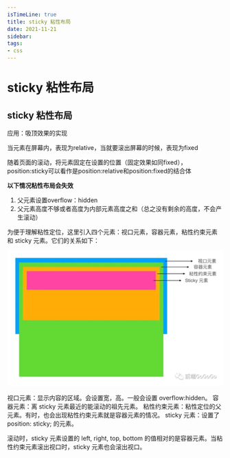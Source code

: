 ```yaml
---
isTimeLine: true
title: sticky 粘性布局
date: 2021-11-21
sidebar:
tags:
- css
---
```

# sticky 粘性布局

## sticky 粘性布局

应用：吸顶效果的实现


当元素在屏幕内，表现为relative，当就要滚出屏幕的时候，表现为fixed

随着页面的滚动，将元素固定在设置的位置（固定效果如同fixed），position:sticky可以看作是position:relative和position:fixed的结合体

**以下情况粘性布局会失效**

1. 父元素设置overflow：hidden
2. 父元素高度不够或者高度为内部元素高度之和（总之没有剩余的高度，不会产生滚动）


为便于理解粘性定位，这里引入四个元素：视口元素，容器元素，粘性约束元素 和 sticky 元素。它们的关系如下：

![截图](41a38eec0e156f33de4b543b2c06993c.png)

视口元素：显示内容的区域。会设置宽，高。一般会设置 overflow:hidden。
容器元素：离 sticky 元素最近的能滚动的祖先元素。
粘性约束元素：粘性定位的父元素。有时，也会出现粘性约束元素就是容器元素的情况。
sticky 元素：设置了 position: sticky; 的元素。

滚动时，sticky 元素设置的 left, right, top, bottom 的值相对的是容器元素。当粘性约束元素滚出视口时，sticky 元素也会滚出视口。
